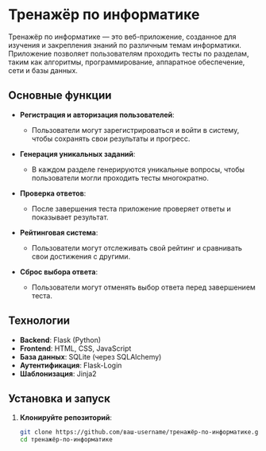 # Тренажёр по информатике

Тренажёр по информатике — это веб-приложение, созданное для изучения и закрепления знаний по различным темам информатики. Приложение позволяет пользователям проходить тесты по разделам, таким как алгоритмы, программирование, аппаратное обеспечение, сети и базы данных. 

## Основные функции

- **Регистрация и авторизация пользователей**:
  - Пользователи могут зарегистрироваться и войти в систему, чтобы сохранять свои результаты и прогресс.

- **Генерация уникальных заданий**:
  - В каждом разделе генерируются уникальные вопросы, чтобы пользователи могли проходить тесты многократно.

- **Проверка ответов**:
  - После завершения теста приложение проверяет ответы и показывает результат.

- **Рейтинговая система**:
  - Пользователи могут отслеживать свой рейтинг и сравнивать свои достижения с другими.

- **Сброс выбора ответа**:
  - Пользователи могут отменять выбор ответа перед завершением теста.

## Технологии

- **Backend**: Flask (Python)
- **Frontend**: HTML, CSS, JavaScript
- **База данных**: SQLite (через SQLAlchemy)
- **Аутентификация**: Flask-Login
- **Шаблонизация**: Jinja2

## Установка и запуск

1. **Клонируйте репозиторий**:
   ```bash
   git clone https://github.com/ваш-username/тренажёр-по-информатике.git
   cd тренажёр-по-информатике
